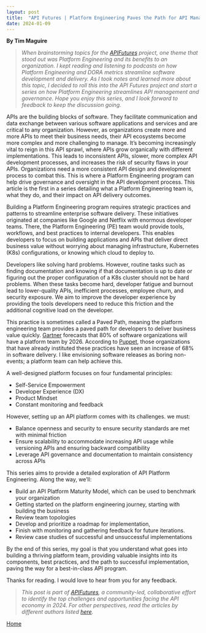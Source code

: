```yaml
---
layout: post
title:  "API Futures | Platform Engineering Paves the Path for API Management and Governance"
date: 2024-01-09 
---
```


**By Tim Maguire**

>_When brainstorming topics for the [APIFutures](https://matthewreinbold.github.io/APIFutures/index.html) project, one theme that stood out was Platform Engineering and its benefits to an organization.  I kept reading and listening to podcasts on how Platform Engineering and DORA metrics streamline software development and delivery.  As I took notes and learned more about this topic, I decided to roll this into the API Futures project and start a series on how Platform Engineering streamlines API management and governance.  Hope you enjoy this series, and I look forward to feedback to keep the discussion going._

APIs are the building blocks of software.  They facilitate communication and data exchange between various software applications and services and are critical to any organization. However, as organizations create more and more APIs to meet their business needs, their API ecosystems become more complex and more challenging to manage. It’s becoming increasingly vital to reign in this API sprawl, where APIs grow organically with different implementations. This leads to inconsistent APIs, slower, more complex API development processes, and increases the risk of security flaws in your APIs.  Organizations need a more consistent API design and development process to combat this.  This is where a Platform Engineering program can help drive governance and oversight in the API development process.  This article is the first in a series detailing what a Platform Engineering team is, what they do, and their impact on API delivery outcomes.

Building a Platform Engineering program requires strategic practices and patterns to streamline enterprise software delivery.  These initiatives originated at companies like Google and Netflix with enormous developer teams.  There, the Platform Engineering (PE) team would provide tools, workflows, and best practices to internal developers.  This enables developers to focus on building applications and APIs that deliver direct business value without worrying about managing infrastructure, Kubernetes (K8s) configurations, or knowing which cloud to deploy to.

Developers like solving hard problems. However, routine tasks such as finding documentation and knowing if that documentation is up to date or figuring out the proper configuration of a K8s cluster should not be hard problems. When these tasks become hard, developer fatigue and burnout lead to lower-quality APIs, inefficient processes, employee churn, and security exposure. We aim to improve the developer experience by providing the tools developers need to reduce this friction and the additional cognitive load on the developer.

This practice is sometimes called a Paved Path, meaning the platform engineering team provides a paved path for developers to deliver business value quickly.  [Gartner](https://www.gartner.com/en/articles/what-is-platform-engineering) forecasts that 80% of software organizations will have a platform team by 2026. According to [Puppet](https://www.puppet.com/resources/state-of-platform-engineering), those organizations that have already instituted these practices have seen an increase of 68% in software delivery.  I like envisioning software releases as boring non-events; a platform team can help achieve this. 

A well-designed platform focuses on four fundamental principles:



* Self-Service Empowerment
* Developer Experience (DX)
* Product Mindset
* Constant monitoring and feedback

However, setting up an API platform comes with its challenges. we must:



* Balance openness and security to ensure security standards are met with minimal friction
* Ensure scalability to accommodate increasing API usage while versioning APIs and ensuring backward compatibility
* Leverage API governance and documentation to maintain consistency across APIs 

This series aims to provide a detailed exploration of API Platform Engineering. Along the way, we’ll:



* Build an API Platform Maturity Model, which can be used to benchmark your organization
* Getting started on the platform engineering journey, starting with building the business
* Review team topologies
* Develop and prioritize a roadmap for implementation,
* Finish with monitoring and gathering feedback for future iterations.
* Review case studies of successful and unsuccessful implementations

By the end of this series, my goal is that you understand what goes into building a thriving platform team, providing valuable insights into its components, best practices, and the path to successful implementation, paving the way for a best-in-class API program.

Thanks for reading.  I would love to hear from you for any feedback.

>_This post is part of [APIFutures](https://matthewreinbold.github.io/APIFutures/index.html), a community-led, collaborative effort to identify the top challenges and opportunities facing the API economy in 2024. For other perspectives, read the articles by different authors listed [here](https://matthewreinbold.github.io/APIFutures/index.html)._

[Home](/)
